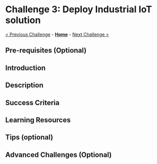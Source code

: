 # Challenge 3: Deploy Industrial IoT solution

[< Previous Challenge](./Challenge-02.md) - **[Home](../README.md)** - [Next Challenge >](./Challenge-04.md)


## Pre-requisites (Optional)

## Introduction

## Description

## Success Criteria

## Learning Resources

## Tips (optional)

## Advanced Challenges (Optional)